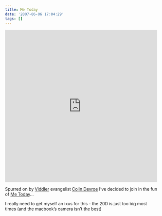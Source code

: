 ```yaml
---
title: Me Today
date: '2007-06-06 17:04:29'
tags: []
---
```


<iframe src="http://www.flickr.com/slideShow/index.gne?group_id=&amp;user_id=57005739@N00&amp;set_id=72157600276717644&amp;text=" align="middle" frameborder="0" height="500" scrolling="no" width="500"></iframe>

Spurred on by <a href="http://viddler.com">Viddler</a> evangelist <a href="http://www.flickr.com/photos/38355238@N00/">Colin Devroe</a> I&#8217;ve decided to join in the fun of <a href="http://flickr.com/groups/metoday">Me Today</a>&#8230;

I really need to get myself an ixus for this - the 20D is just too big most times (and the macbook&#8217;s camera isn&#8217;t the best)
